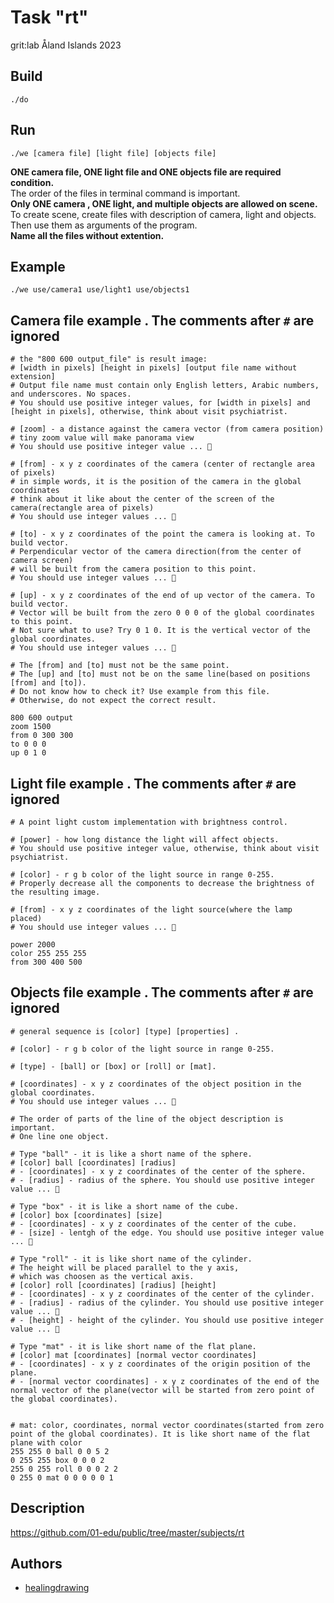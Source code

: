 # Task "rt"
grit:lab Åland Islands 2023

## Build
```
./do
```

## Run
```
./we [camera file] [light file] [objects file]
```
**ONE camera file, ONE light file and ONE objects file are required condition.**  
The order of the files in terminal command is important.  
**Only ONE camera , ONE light, and multiple objects are allowed on scene.**
To create scene, create files with description of camera, light and objects.  
Then use them as arguments of the program.  
**Name all the files without extention.**

## Example
```
./we use/camera1 use/light1 use/objects1
```

## Camera file example . The comments after `#` are ignored
```
# the "800 600 output_file" is result image:
# [width in pixels] [height in pixels] [output file name without extension]
# Output file name must contain only English letters, Arabic numbers, and underscores. No spaces.
# You should use positive integer values, for [width in pixels] and [height in pixels], otherwise, think about visit psychiatrist.

# [zoom] - a distance against the camera vector (from camera position)
# tiny zoom value will make panorama view
# You should use positive integer value ... 🥹

# [from] - x y z coordinates of the camera (center of rectangle area of pixels)
# in simple words, it is the position of the camera in the global coordinates
# think about it like about the center of the screen of the camera(rectangle area of pixels)
# You should use integer values ... 🥹

# [to] - x y z coordinates of the point the camera is looking at. To build vector.
# Perpendicular vector of the camera direction(from the center of camera screen)
# will be built from the camera position to this point.
# You should use integer values ... 🥹

# [up] - x y z coordinates of the end of up vector of the camera. To build vector.
# Vector will be built from the zero 0 0 0 of the global coordinates to this point.
# Not sure what to use? Try 0 1 0. It is the vertical vector of the global coordinates.
# You should use integer values ... 🥹

# The [from] and [to] must not be the same point. 
# The [up] and [to] must not be on the same line(based on positions [from] and [to]).
# Do not know how to check it? Use example from this file.
# Otherwise, do not expect the correct result.

800 600 output
zoom 1500
from 0 300 300
to 0 0 0
up 0 1 0
```

## Light file example . The comments after `#` are ignored
```
# A point light custom implementation with brightness control.

# [power] - how long distance the light will affect objects.
# You should use positive integer value, otherwise, think about visit psychiatrist.

# [color] - r g b color of the light source in range 0-255.
# Properly decrease all the components to decrease the brightness of the resulting image.

# [from] - x y z coordinates of the light source(where the lamp placed)
# You should use integer values ... 🥹

power 2000
color 255 255 255
from 300 400 500

```

## Objects file example . The comments after `#` are ignored
```
# general sequence is [color] [type] [properties] .

# [color] - r g b color of the light source in range 0-255.

# [type] - [ball] or [box] or [roll] or [mat].

# [coordinates] - x y z coordinates of the object position in the global coordinates.
# You should use integer values ... 🥹

# The order of parts of the line of the object description is important.
# One line one object.

# Type "ball" - it is like a short name of the sphere.
# [color] ball [coordinates] [radius]
# - [coordinates] - x y z coordinates of the center of the sphere.
# - [radius] - radius of the sphere. You should use positive integer value ... 🥹

# Type "box" - it is like a short name of the cube.
# [color] box [coordinates] [size]
# - [coordinates] - x y z coordinates of the center of the cube.
# - [size] - lentgh of the edge. You should use positive integer value ... 🥹

# Type "roll" - it is like short name of the cylinder.
# The height will be placed parallel to the y axis,
# which was choosen as the vertical axis.
# [color] roll [coordinates] [radius] [height]
# - [coordinates] - x y z coordinates of the center of the cylinder.
# - [radius] - radius of the cylinder. You should use positive integer value ... 🥹
# - [height] - height of the cylinder. You should use positive integer value ... 🥹

# Type "mat" - it is like short name of the flat plane.
# [color] mat [coordinates] [normal vector coordinates]
# - [coordinates] - x y z coordinates of the origin position of the plane.
# - [normal vector coordinates] - x y z coordinates of the end of the normal vector of the plane(vector will be started from zero point of the global coordinates).


# mat: color, coordinates, normal vector coordinates(started from zero point of the global coordinates). It is like short name of the flat plane with color
255 255 0 ball 0 0 5 2
0 255 255 box 0 0 0 2
255 0 255 roll 0 0 0 2 2
0 255 0 mat 0 0 0 0 0 1
```

## Description
https://github.com/01-edu/public/tree/master/subjects/rt

## Authors
- [healingdrawing](https://healingdrawing.github.io)
